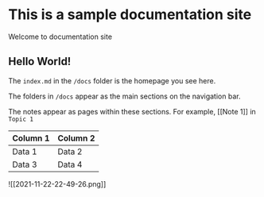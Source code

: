 # This is a sample documentation site

Welcome to documentation site

## Hello World!

The `index.md` in the `/docs` folder is the homepage you see here.

The folders in `/docs` appear as the main sections on the navigation bar.

The notes appear as pages within these sections. For example, [[Note 1]] in `Topic 1`


| Column 1 | Column 2 |
| -------- | -------- |
| Data 1   | Data 2   |
| Data 3   | Data 4   |

 
![[2021-11-22-22-49-26.png]]